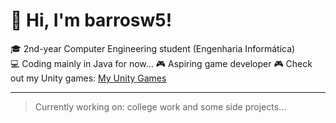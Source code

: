 # 👋 Hi, I'm barrosw5!

🎓 2nd-year Computer Engineering student (Engenharia Informática)  
💻 Coding mainly in Java for now...
🎮 Aspiring game developer
🎮 Check out my Unity games: [My Unity Games](https://play.unity.com/en/user/196a1a86-570a-4685-90f7-05a89a64376c)

--- 
> Currently working on: college work and some side projects...
